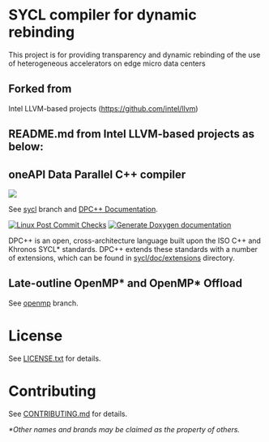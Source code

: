 # SYCL compiler for dynamic rebinding

This project is for providing transparency and dynamic rebinding of the use of heterogeneous accelerators on edge micro data centers 

## Forked from
Intel LLVM-based projects (https://github.com/intel/llvm)


## README.md from Intel LLVM-based projects as below:
## oneAPI Data Parallel C++ compiler

[![](https://spec.oneapi.io/oneapi-logo-white-scaled.jpg)](https://www.oneapi.io/)

See [sycl](https://github.com/intel/llvm/tree/sycl) branch and
[DPC++ Documentation](https://intel.github.io/llvm-docs/).

[![Linux Post Commit Checks](https://github.com/intel/llvm/workflows/Linux%20Post%20Commit%20Checks/badge.svg)](https://github.com/intel/llvm/actions?query=workflow%3A%22Linux+Post+Commit+Checks%22)
[![Generate Doxygen documentation](https://github.com/intel/llvm/workflows/Generate%20Doxygen%20documentation/badge.svg)](https://github.com/intel/llvm/actions?query=workflow%3A%22Generate+Doxygen+documentation%22)

DPC++ is an open, cross-architecture language built upon the ISO C++ and Khronos
SYCL\* standards. DPC++ extends these standards with a number of extensions,
which can be found in [sycl/doc/extensions](sycl/doc/extensions) directory.

## Late-outline OpenMP\* and OpenMP\* Offload
See [openmp](https://github.com/intel/llvm/tree/openmp) branch.

# License

See [LICENSE.txt](sycl/LICENSE.TXT) for details.

# Contributing

See [CONTRIBUTING.md](CONTRIBUTING.md) for details.

*\*Other names and brands may be claimed as the property of others.*
